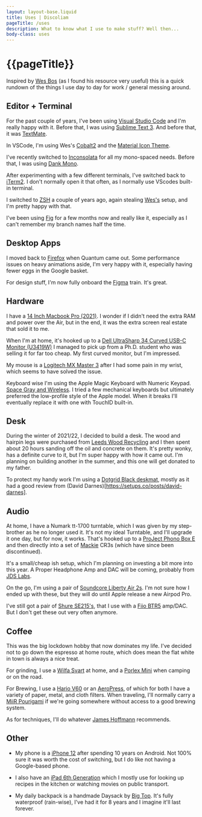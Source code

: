 ```yaml
---
layout: layout-base.liquid
title: Uses | Discoliam
pageTitle: /uses
description: What to know what I use to make stuff? Well then...
body-class: uses
---
```


# {{pageTitle}}

Inspired by [Wes Bos](https://wesbos.com/uses/) (as I found his resource very useful) this is a quick rundown of the things I use day to day for work / general messing around.

##  Editor + Terminal

For the past couple of years, I've been using [Visual Studio Code](https://code.visualstudio.com/) and I'm really happy with it. Before that, I was using [Sublime Text 3](https://www.sublimetext.com/3). And before that, it was [TextMate](https://macromates.com/).

In VSCode, I'm using Wes's [Cobalt2](https://marketplace.visualstudio.com/items?itemName=wesbos.theme-cobalt2) and the [Material Icon Theme](https://marketplace.visualstudio.com/items?itemName=PKief.material-icon-theme).

I've recently switched to [Inconsolata](https://fonts.google.com/specimen/Inconsolata) for all my mono-spaced needs. Before that, I was using [Dank Mono](https://dank.sh/).

After experimenting with a few different terminals, I've switched back to [iTerm2](https://iterm2.com/). I don't normally open it that often, as I normally use VScodes built-in terminal.

I switched to [ZSH](https://ohmyz.sh/) a couple of years ago, again stealing [Wes's](https://github.com/wesbos/Cobalt2-iterm) setup, and I'm pretty happy with that.

I've been using [Fig](https://fig.io/) for a few months now and really like it, especially as I can't remember my branch names half the time.

##  Desktop Apps

I moved back to [Firefox](https://www.mozilla.org/firefox/) when Quantum came out. Some performance issues on heavy animations aside, I'm very happy with it, especially having fewer eggs in the Google basket.

For design stuff, I'm now fully onboard the [Figma](https://www.figma.com) train. It's great.

##  Hardware

I have a [14 Inch Macbook Pro (2021)](https://everymac.com/systems/apple/macbook_pro/specs/macbook-pro-m1-pro-8-core-cpu-14-core-gpu-14-2021-specs.html). I wonder if I didn't need the extra RAM and power over the Air, but in the end, it was the extra screen real estate that sold it to me.

When I'm at home, it's hooked up to a [Dell UltraSharp 34 Curved USB-C Monitor (U3419W)](https://uk.pcmag.com/monitors/121496/dell-ultrasharp-34-curved-usb-c-monitor-u3419w) I managed to pick up from a Ph.D. student who was selling it for far too cheap. My first curved monitor, but I'm impressed.

My mouse is a [Logitech MX Master 3](https://www.logitech.com/en-ca/product/mx-master-3) after I had some pain in my wrist, which seems to have solved the issue.

Keyboard wise I'm using the Apple Magic Keyboard with Numeric Keypad. [Space Gray and Wireless](https://www.apple.com/ca/shop/product/MRMH2LL/A/magic-keyboard-with-numeric-keypad-us-english-space-grey). I tried a few mechanical keyboards but ultimately preferred the low-profile style of the Apple model. When it breaks I'll eventually replace it with one with TouchID built-in.

## Desk
During the winter of 2021/22, I decided to build a desk. The wood and hairpin legs were purchased from [Leeds Wood Recycling](https://www.leedswoodrecycling.co.uk/) and I then spent about 20 hours sanding off the oil and concrete on them. It's pretty wonky, has a definite curve to it, but I'm super happy with how it came out. I'm planning on building another in the summer, and this one will get donated to my father.

To protect my handy work I'm using a [Dotgrid Black deskmat](https://www.dotgrid.co/products/vegan-leather-desk-mat-black), mostly as it had a good review from (David Darnes)[https://setups.co/posts/david-darnes].

##  Audio

At home, I have a Numark tt-1700 turntable, which I was given by my step-brother as he no longer used it. It's not my ideal Turntable, and I'll upgrade it one day, but for now, it works. That's hooked up to a [ProJect Phono Box E](https://www.project-audio.com/en/product/phono-box-e/) and then directly into a set of [Mackie](https://mackie.com/en/products/studio-monitoring/cr-x-series) CR3s (which have since been discontinued).

It's a small/cheap ish setup, which I'm planning on investing a bit more into this year. A Proper Headphone Amp and DAC will be coming, probably from [JDS Labs](https://jdslabs.com/).

On the go, I'm using a pair of [Soundcore Liberty Air 2s](https://uk.soundcore.com/collections/true-wireless/products/a3910). I'm not sure how I ended up with these, but they will do until Apple release a new Airpod Pro.

I've still got a pair of [Shure SE215's](https://www.shure.com/en-GB/products/earphones/se215), that I use with a [Fiio BTR5](https://www.fiio.com/btr5) amp/DAC. But I don't get these out very often anymore.

## Coffee
This was the big lockdown hobby that now dominates my life. I've decided not to go down the espresso at home route, which does mean the flat white in town is always a nice treat.

For grinding, I use a [Wilfa Svart](https://www.wilfa.co.uk/product/kitchen/black-aroma/) at home, and a [Porlex Mini](https://www.porlexgrinders.com/products/porlex-mini-grinder) when camping or on the road.

For Brewing, I use a [Hario V60](https://www.hario.co.uk/products/hario-v60-drip-decanter-pour-over-coffee-maker-700ml)  or an [AeroPress](https://aeropress.com/), of which for both I have a variety of paper, metal, and cloth filters. When traveling, I'll normally carry a [MiiR Pourigami](https://www.miir.com/collections/pourigami-travel-coffee-system/products/pourigami-portable-travel-coffee-dripper) if we're going somewhere without access to a good brewing system.

As for techniques, I'll do whatever [James Hoffmann](https://www.jameshoffmann.co.uk/) recommends.

## Other

*  My phone is a [iPhone 12](https://www.apple.com/iphone-12/) after spending 10 years on Android. Not 100% sure it was worth the cost of switching, but I do like not having a Google-based phone.

* I also have an [iPad 6th Generation](https://en.wikipedia.org/wiki/IPad_(2018)) which I mostly use for looking up recipes in the kitchen or watching movies on public transport.

* My daily backpack is a handmade Daysack by [Big Top](https://www.instagram.com/bigxtop/). It's fully waterproof (rain-wise), I've had it for 8 years and I imagine it'll last forever.